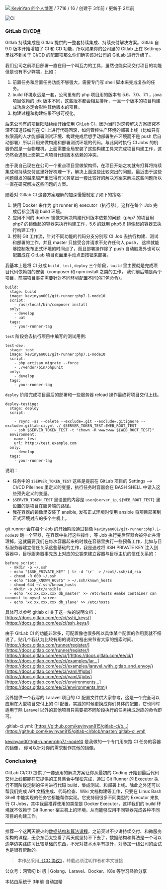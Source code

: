 [![](https://cdn.learnku.com/uploads/avatars/6964_1479725880.jpeg!/both/100x100) KevinYan 的个人博客](https://learnku.com/blog/kevintech) / 7716 / 16 / 创建于 3年前 / 更新于 2年前

![CI](https://cdn.learnku.com/uploads/images/202001/09/6964/r3AINK2ITi.png!large)

### GitLab CI/CD[#](https://learnku.com/articles/17333#ef67ab)

Gitlab 持续集成是 Gitlab 提供的一整套持续集成、持续交付解决方案。Gitlab 自 9.0 版本开始增加了 CI 和 CD 功能，所以如果你的公司里的 Gitlab 上在 Settings 里找不到关于 CI/CD 的配置项那么你们确实该对公司的 GitLab 进行升级了。

我们公司之前项目部署一直在用一个叫瓦力的工具，虽然也能实现交付项目的功能但是也有不少弊端，比如：

1.  前置任务和后置任务功能不够强大，需要专门写 shell 脚本来完成复杂的任务。
2.  build 环境永远是一套，公司里有的 php 项目用的版本有 5.6、7.0、7.1 ，java 项目依赖的 jdk 版本不同，这些版本都会相互排斥，一旦一个版本的项目构建成功后必定会影响其他版本的项目。
3.  构建过程和构建结果不够可视化。

后来公司有的项目陆陆续续开始使用 GitLab CI，因为当时对这套解决方案研究不深不知道该如何在 CI 上进行代码回滚，如何管控生产环境的部署上线（比如只有权限高的人才能部署测试环境、构建完成后想手动部署生产环境而不是 push 后自动部署）所以只用来做构建和部署测试环境的代码。与此同时执行 CI Jobs 的机器仍然是一台物理机，上面需要全局安装了这些构建工具来完成项目构建工作，这仍然会遇到上面第二点项目代码版本依赖的冲突。

由于我自己现在在公司一个重点项目里做架构师，在项目开始之初就有打算将持续集成和持续交付这里好好梳理一下，解决上面这些比较突出的问题。最近由于这些问题爆发的越来越严重觉得有义务拿出一套比较好的解决方案来解决这些问题所以一直在研究解决这些问题的方案。

随着对 Gitlab CI 这套方案理解的加深慢慢制定了如下的策略：

1.  使用 Docker 来作为 git runner 的 executor（执行器），这样在每个 Job 完成后都会清理 build 环境。
2.  应用不同的 docker 镜像来解决构建代码版本依赖的问题（php7 的项目用 php7 的镜像起的容器来执行构建工作，5.6 的就用 php5.6 镜像起的容器去执行构建工作）
3.  控制 Git 工作流，针对不同功能的代码分支分别写 CI Job 去执行构建、测试和部署的工作。并且 master 只接受合并请求不允许任何人 push， 这样就能够控制发布正式环境的时间点了，而且部署操作除了 push 自动触发外也可以配置成在 GitLab 项目页面里手动点击按钮来部署。

我基本上是将 CI 分成 `build` , `test`, `deploy` 三个阶段，`build` 里主要就是完成项目代码依赖包的安装（composer 和 npm install 之类的工作， 我们前后端是两个项目，前端项目事先需要针对不同环境配置不同的打包命令）。

```
build:
  stage: build
  image: kevinyan001/git-runner:php7.1-node10
  script:
    - /usr/local/bin/composer install
  only:
    - develop
    - uat
  tags:
    - your-runner-tag
```

`test` 阶段会去执行项目中编写的测试用例:

```
test-dev:
  stage: test
  image: kevinyan001/git-runner:php7.1-node10
  script:
    - php artisan migrate --force
    - ./vendor/bin/phpunit
  only:
    - develop
  tags:
    - your-runner-tag
```

`deploy` 阶段完成项目最后的部署和一些服务器 reload 操作最终将项目交付上线。

```
deploy-testing:
  stage: deploy
  script:

	- rsync -az --delete --exclude=.git --exclude=.gitignore --exclude=.gitlab-ci.yml ./ $SERVER_TOKEN_TEST:$WEB_ROOT_TEST
    - ssh $SERVER_TOKEN_TEST -t "chown -R www:www ${WEB_ROOT_TEST}"
  environment:
    name: test
    url: http://test.example.com
  only:
    - develop
  tags:
    - your-runner-tag
```

说明：

-   任务中的 `$SERVER_TOKEN_TEST` 这些是提前在 GitLab 项目的 Settings --> CI/CD Pilelines 里定义的变量，执行任务时容器会在 BASH SHELL 中读入这些预先定义的变量。
-   `$SERVER_TOKEN_TEST` 里设置的内容是 `user@server_ip`, `${WEB_ROOT_TEST}` 里设置的是项目在服务端的路径。
-   我在容器的镜像里安装了 ansible, 发布正式环境时使用 ansible 将项目部署到正式环境对应的多个主机上。

git runner 会在每个 Job 的开始阶段通过镜像 `kevinyan001/git-runner:php7.1-node10` 跑一个容器，在容器中执行这些操作，等 Job 执行完后容器会被停止并清理掉，这就需要我们在每次容器起来的时候在容器里执行一些预备工作，比如与目标服务器建立信任关系这些基础的工作，我是通过将 SSH PRIVATE KEY 注入到容器中，目标服务器事先放上对应的公钥来建立容器与目标主机的信任关系的：

```
before_script:
  - mkdir -p ~/.ssh
  - echo "$SSH_PRIVATE_KEY" | tr -d '\r'  > /root/.ssh/id_rsa
  - chmod -R 600 ~/.ssh
  - echo "$SSH_KNOWN_HOSTS" > ~/.ssh/known_hosts
  - chmod 644 ~/.ssh/known_hosts
  - mkdir -p /etc/ansible
  - echo 'xx.xx.xxx.xxx db_master' >> /etc/hosts #make container can connect to mysql server
  - echo 'xx.xx.xxx.xxx db_slave' >> /etc/hosts
```

具体可以参考 gitlab ci 关于这一块的说明文档：[https://docs.gitlab.com/ee/ci/ssh\_keys/](https://docs.gitlab.com/ee/ci/ssh_keys/)

由于 GitLab CI 的功能非常多，可配置像也很多所以具体某个配置的作用我就不细说了，贴几个我认为比较有用的说明文档出来节省大家的搜索时间。  
[https://docs.gitlab.com/runner/register/](https://docs.gitlab.com/runner/register/)  
[https://docs.gitlab.com/ee/ci/](https://docs.gitlab.com/ee/ci/)  
[https://docs.gitlab.com/ee/ci/examples/lar...](https://docs.gitlab.com/ee/ci/examples/laravel_with_gitlab_and_envoy/)  
[https://docs.gitlab.com/ee/ci/yaml/#jobs](https://docs.gitlab.com/ee/ci/yaml/#jobs)  
[https://docs.gitlab.com/ee/ci/environments...](https://docs.gitlab.com/ee/ci/environments.html)

另外提供一个我写的 Laravel 项目的 CI 配置文件供大家参考，这是一个完全可以应用在大型项目交付上的 CI 配置，实践的时候更换成你们具体的配置，它也同时适用于除 Laravel 以外的其他项目只需要把不同阶段执行的任务换成对应的命令即可。

.gitlab-ci.yml: [https://github.com/kevinyan815/gitlab-ci/b...](https://github.com/kevinyan815/gitlab-ci/blob/master/.gitlab-ci.yml)

[kevinyan001/git-runner:php7.1-node10](https://github.com/kevinyan815/git-runner-executor-images) 是我做的一个专门用来跑 CI 任务的容器的镜像， 你可以针对你的需求制作其他的镜像。

### Conclusion[#](https://learnku.com/articles/17333#6f8b79)

GitLab CI/CD 提供了一套通用的解决方案让你从最初的 Coding 开始到最后代码交付上线都能在它提供的工具集合中轻松完成，通过 Git Runner 的 Executor 执行不同阶段定制的任务进行代码 build、集成测试、和部署上线。除此之外还可以帮我们完成 API 文档生成、代码检查、Wiki 文档构建等工作，只要在 Linux Bash Shell 中能实现的任务它都能帮你实现。它支持用很多不同类型的 Executor 来执行 CI Jobs，其中我最推荐使用的类型是 Docker Executor，这样我们的 build 环境就不依赖于 Git Runner 宿主机上的环境，从而能够应用不同容器完成各种不同项目的构建工作。

___

推荐一个这两天很火的[数据结构和算法课程](http://gk.link/a/100D9)，之前买过不少讲持续交付、和微服务架构的课程，无奈东西太空看了两天就坚持不下去了，数据结构和算法是一个可以边学边实践练习比较基础的东西，不光对技术水平有提升，对参加一线公司的面试也是很有帮助的。

> 本作品采用[《CC 协议》](https://learnku.com/docs/guide/cc4.0/6589)，转载必须注明作者和本文链接

公众号：网管叨 bi 叨 | Golang、Laravel、Docker、K8s 等学习经验分享

本帖由系统于 3年前 自动加精